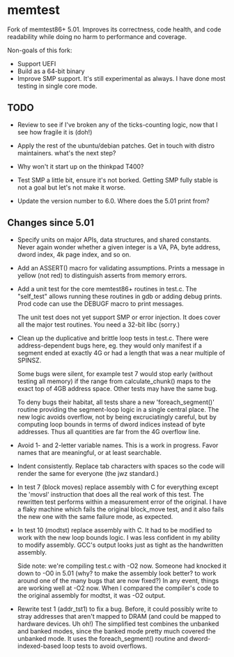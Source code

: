 # memtest

Fork of memtest86+ 5.01. Improves its correctness, code health, and code
readability while doing no harm to performance and coverage.

Non-goals of this fork:
 - Support UEFI
 - Build as a 64-bit binary
 - Improve SMP support. It's still experimental as always. I have done most
   testing in single core mode.

## TODO

 - Review to see if I've broken any of the ticks-counting logic,
   now that I see how fragile it is (doh!)

 - Apply the rest of the ubuntu/debian patches.
   Get in touch with distro maintainers. what's the next step?

 - Why won't it start up on the thinkpad T400?

 - Test SMP a little bit, ensure it's not borked. Getting SMP fully
   stable is not a goal but let's not make it worse.

 - Update the version number to 6.0. Where does the 5.01 print from?

## Changes since 5.01

 - Specify units on major APIs, data structures, and shared constants.
   Never again wonder whether a given integer is a VA, PA, byte address,
   dword index, 4k page index, and so on.

 - Add an ASSERT() macro for validating assumptions. Prints a message
   in yellow (not red) to distinguish asserts from memory errors.

 - Add a unit test for the core memtest86+ routines in test.c. The
   "self_test" allows running these routines in gdb or adding debug
   prints. Prod code can use the DEBUGF macro to print messages.

   The unit test does not yet support SMP or error injection. It does
   cover all the major test routines. You need a 32-bit libc (sorry.)

 - Clean up the duplicative and brittle loop tests in test.c. There were
   address-dependent bugs here, eg. they would only manifest if a segment
   ended at exactly 4G or had a length that was a near multiple of SPINSZ.

   Some bugs were silent, for example test 7 would stop early (without
   testing all memory) if the range from calculate_chunk() maps to the
   exact top of 4GB address space. Other tests may have the same bug.

   To deny bugs their habitat, all tests share a new 'foreach_segment()'
   routine providing the segment-loop logic in a single central place.
   The new logic avoids overflow, not by being excruciatingly careful,
   but by computing loop bounds in terms of dword indices instead of
   byte addresses. Thus all quantities are far from the 4G overflow line.

 - Avoid 1- and 2-letter variable names. This is a work in progress.
   Favor names that are meaningful, or at least searchable.

 - Indent consistently. Replace tab characters with spaces so the code will
   render the same for everyone (the jwz standard.)

 - In test 7 (block moves) replace assembly with C for everything except
   the 'movsl' instruction that does all the real work of this test.
   The rewritten test performs within a measurement error of the original.
   I have a flaky machine which fails the original block_move test, and it
   also fails the new one with the same failure mode, as expected.

 - In test 10 (modtst) replace assembly with C. It had to be modified to
   work with the new loop bounds logic. I was less confident in my ability
   to modify assembly. GCC's output looks just as tight as the handwritten
   assembly.

   Side note: we're compiling test.c with -O2 now. Someone had knocked it
   down to -O0 in 5.01 (why? to make the assembly look better? to
   work around one of the many bugs that are now fixed?) In any event,
   things are working well at -O2 now. When I compared the compiler's code
   to the original assembly for modtst, it was -O2 output.

 - Rewrite test 1 (addr_tst1) to fix a bug. Before, it could possibly
   write to stray addresses that aren't mapped to DRAM (and could be
   mapped to hardware devices. Uh oh!) The simplified test combines
   the unbanked and banked modes, since the banked mode pretty much
   covered the unbanked mode. It uses the foreach_segment() routine
   and dword-indexed-based loop tests to avoid overflows.
